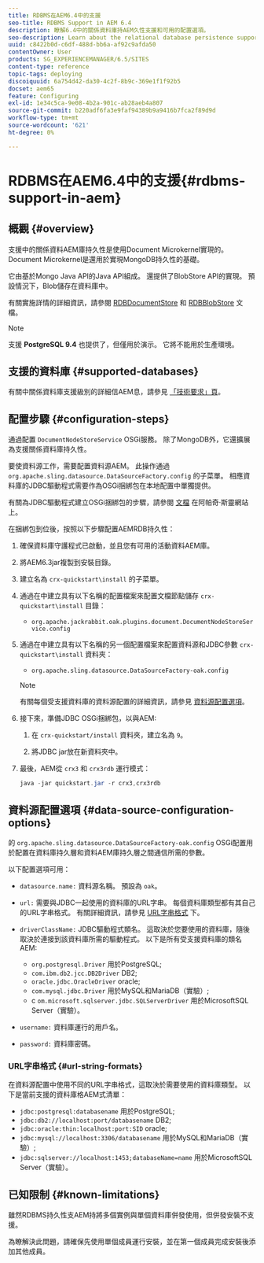 ```yaml
---
title: RDBMS在AEM6.4中的支援
seo-title: RDBMS Support in AEM 6.4
description: 瞭解6.4中的關係資料庫持AEM久性支援和可用的配置選項。
seo-description: Learn about the relational database persistence support in AEM 6.4 and the available configuration options.
uuid: c8422b0d-c6df-488d-bb6a-af92c9afda50
contentOwner: User
products: SG_EXPERIENCEMANAGER/6.5/SITES
content-type: reference
topic-tags: deploying
discoiquuid: 6a754d42-da30-4c2f-8b9c-369e1f1f92b5
docset: aem65
feature: Configuring
exl-id: 1e34c5ca-9e08-4b2a-901c-ab28aeb4a807
source-git-commit: b220adf6fa3e9faf94389b9a9416b7fca2f89d9d
workflow-type: tm+mt
source-wordcount: '621'
ht-degree: 0%

---
```


# RDBMS在AEM6.4中的支援{#rdbms-support-in-aem}

## 概觀 {#overview}

支援中的關係資料AEM庫持久性是使用Document Microkernel實現的。 Document Microkernel是還用於實現MongoDB持久性的基礎。

它由基於Mongo Java API的Java API組成。 還提供了BlobStore API的實現。 預設情況下，Blob儲存在資料庫中。

有關實施詳情的詳細資訊，請參閱 [RDBDocumentStore](https://jackrabbit.apache.org/oak/docs/apidocs/org/apache/jackrabbit/oak/plugins/document/rdb/RDBDocumentStore.html) 和 [RDBBlobStore](https://jackrabbit.apache.org/oak/docs/apidocs/org/apache/jackrabbit/oak/plugins/document/rdb/RDBBlobStore.html) 文檔。

>[!NOTE]
>
>支援 **PostgreSQL 9.4** 也提供了，但僅用於演示。 它將不能用於生產環境。

## 支援的資料庫 {#supported-databases}

有關中關係資料庫支援級別的詳細信AEM息，請參見 [「技術要求」頁](/help/sites-deploying/technical-requirements.md)。

## 配置步驟 {#configuration-steps}

通過配置 `DocumentNodeStoreService` OSGi服務。 除了MongoDB外，它還擴展為支援關係資料庫持久性。

要使資料源工作，需要配置資料源AEM。 此操作通過 `org.apache.sling.datasource.DataSourceFactory.config` 的子菜單。 相應資料庫的JDBC驅動程式需要作為OSGi捆綁包在本地配置中單獨提供。

有關為JDBC驅動程式建立OSGi捆綁包的步驟，請參閱 [文檔](https://sling.apache.org/documentation/bundles/datasource-providers.html#convert-driver-jars-to-bundle) 在阿帕奇·斯靈網站上。

在捆綁包到位後，按照以下步驟配置AEMRDB持久性：

1. 確保資料庫守護程式已啟動，並且您有可用的活動資料AEM庫。
1. 將AEM6.3jar複製到安裝目錄。
1. 建立名為 `crx-quickstart\install` 的子菜單。
1. 通過在中建立具有以下名稱的配置檔案來配置文檔節點儲存 `crx-quickstart\install` 目錄：

   * `org.apache.jackrabbit.oak.plugins.document.DocumentNodeStoreService.config`

1. 通過在中建立具有以下名稱的另一個配置檔案來配置資料源和JDBC參數 `crx-quickstart\install` 資料夾：

   * `org.apache.sling.datasource.DataSourceFactory-oak.config`
   >[!NOTE]
   >
   >有關每個受支援資料庫的資料源配置的詳細資訊，請參見 [資料源配置選項](/help/sites-deploying/rdbms-support-in-aem.md#data-source-configuration-options)。

1. 接下來，準備JDBC OSGi捆綁包，以與AEM:

   1. 在 `crx-quickstart/install` 資料夾，建立名為 `9`。

   1. 將JDBC jar放在新資料夾中。

1. 最後，AEM從 `crx3` 和 `crx3rdb` 運行模式：

   ```java
   java -jar quickstart.jar -r crx3,crx3rdb
   ```

## 資料源配置選項 {#data-source-configuration-options}

的 `org.apache.sling.datasource.DataSourceFactory-oak.config` OSGi配置用於配置在資料庫持久層和資料AEM庫持久層之間通信所需的參數。

以下配置選項可用：

* `datasource.name:` 資料源名稱。 預設為 `oak`。

* `url:` 需要與JDBC一起使用的資料庫的URL字串。 每個資料庫類型都有其自己的URL字串格式。 有關詳細資訊，請參見 [URL字串格式](/help/sites-deploying/rdbms-support-in-aem.md#url-string-formats) 下。

* `driverClassName:` JDBC驅動程式類名。 這取決於您要使用的資料庫，隨後取決於連接到該資料庫所需的驅動程式。 以下是所有受支援資料庫的類名AEM:

   * `org.postgresql.Driver` 用於PostgreSQL;
   * `com.ibm.db2.jcc.DB2Driver` DB2;
   * `oracle.jdbc.OracleDriver` oracle;
   * `com.mysql.jdbc.Driver` 用於MySQL和MariaDB（實驗）;
   * c `om.microsoft.sqlserver.jdbc.SQLServerDriver` 用於MicrosoftSQL Server（實驗）。

* `username:` 資料庫運行的用戶名。

* `password:` 資料庫密碼。

### URL字串格式 {#url-string-formats}

在資料源配置中使用不同的URL字串格式，這取決於需要使用的資料庫類型。 以下是當前支援的資料庫格AEM式清單：

* `jdbc:postgresql:databasename` 用於PostgreSQL;
* `jdbc:db2://localhost:port/databasename` DB2;
* `jdbc:oracle:thin:localhost:port:SID` oracle;
* `jdbc:mysql://localhost:3306/databasename` 用於MySQL和MariaDB（實驗）;
* `jdbc:sqlserver://localhost:1453;databaseName=name` 用於MicrosoftSQL Server（實驗）。

## 已知限制 {#known-limitations}

雖然RDBMS持久性支AEM持將多個實例與單個資料庫併發使用，但併發安裝不支援。

為瞭解決此問題，請確保先使用單個成員運行安裝，並在第一個成員完成安裝後添加其他成員。
